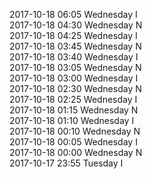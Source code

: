 2017-10-18 06:05 Wednesday  I  
2017-10-18 04:30 Wednesday  N  
2017-10-18 04:25 Wednesday  I  
2017-10-18 03:45 Wednesday  N  
2017-10-18 03:40 Wednesday  I  
2017-10-18 03:05 Wednesday  N  
2017-10-18 03:00 Wednesday  I  
2017-10-18 02:30 Wednesday  N  
2017-10-18 02:25 Wednesday  I  
2017-10-18 01:15 Wednesday  N  
2017-10-18 01:10 Wednesday  I  
2017-10-18 00:10 Wednesday  N  
2017-10-18 00:05 Wednesday  I  
2017-10-18 00:00 Wednesday  N  
2017-10-17 23:55 Tuesday  I  
